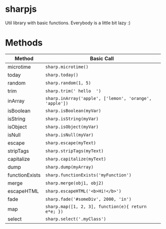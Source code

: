 # sharpjs
Util library with basic functions. Everybody is a little bit lazy :)

# Methods

|Method|Basic Call|
| --- | --- |
|microtime| `sharp.microtime()` |
|today| `sharp.today()` |
|random| `sharp.random(1, 5)` |
|trim| `sharp.trim(' hello  ')` |
|inArray| `sharp.inArray('apple', ['lemon', 'orange', 'apple'])` |
|isBoolean| `sharp.isBoolean(myVar)` |
|isString| `sharp.isString(myVar)` |
|isObject| `sharp.isObject(myVar)` |
|isNull| `sharp.isNull(myVar)` |
|escape| `sharp.escape(myText)` |
|stripTags| `sharp.stripTags(myText)` |
|capitalize| `sharp.capitalize(myText)` |
|dump| `sharp.dump(myArray)` |
|functionExists| `sharp.functionExists('myFunction')` |
|merge| `sharp.merge(obj1, obj2)` |
|escapeHTML| `sharp.escapeHTML('<b>Hi!</b>')` |
|fade| `sharp.fade('#someDiv', 2000, 'in')` |
|map| `sharp.map([1, 2, 3], function(e){ return e*e; })` |
|select| `sharp.select('.myClass')` |
